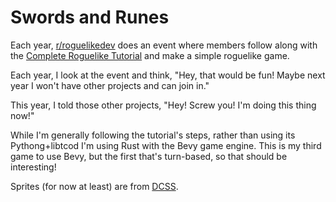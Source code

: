 # Swords and Runes

Each year, [r/roguelikedev] does an event where members follow along with the [Complete Roguelike Tutorial] and make a simple roguelike game.

Each year, I look at the event and think, "Hey, that would be fun! Maybe next year I won't have other projects and can join in."

This year, I told those other projects, "Hey! Screw you! I'm doing this thing now!"

While I'm generally following the tutorial's steps, rather than using its Pythong+libtcod I'm using Rust with the Bevy game engine. This is
my third game to use Bevy, but the first that's turn-based, so that should be interesting!

Sprites (for now at least) are from [DCSS].

[r/roguelikedev]: https://www.reddit.com/r/roguelikedev/
[Complete Roguelike Tutorial]: https://rogueliketutorials.com/tutorials/tcod/v2/
[DCSS]: https://github.com/crawl/tiles/tree/master/releases/Nov-2015
